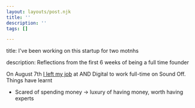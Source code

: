 ```yaml
---
layout: layouts/post.njk
title: ''
description: ''
tags: []

---
```

title: I've been working on this startup for two motnhs

description: Reflections from the first 6 weeks of being a full time founder  
  
On August 7th [I left my job](https://paavanblog.com/posts/i-quit-my-job.here-s-what-s-next/) at AND Digital to work full-time on Sound Off. Things have learnt

* Scared of spending money -> luxury of having money, worth having experts